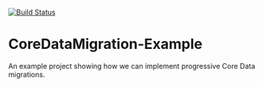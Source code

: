 [![Build Status](https://travis-ci.org/wibosco/CoreDataMigrationRevised-Example.svg)](https://travis-ci.org/wibosco/CoreDataMigrationRevised-Example)

# CoreDataMigration-Example
An example project showing how we can implement progressive Core Data migrations.
